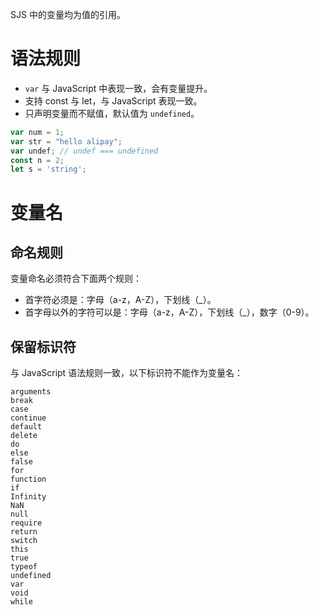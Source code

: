 SJS 中的变量均为值的引用。

# 语法规则

- `var` 与 JavaScript 中表现一致，会有变量提升。
- 支持 const 与 let，与 JavaScript 表现一致。
- 只声明变量而不赋值，默认值为 `undefined`。

```javascript
var num = 1;
var str = "hello alipay";
var undef; // undef === undefined
const n = 2;
let s = 'string';
```

# 变量名
## 命名规则

变量命名必须符合下面两个规则：
- 首字符必须是：字母（a-z，A-Z），下划线（_）。
- 首字母以外的字符可以是：字母（a-z，A-Z），下划线（_），数字（0-9）。

## 保留标识符

与 JavaScript 语法规则一致，以下标识符不能作为变量名：

```
arguments
break
case
continue
default
delete
do
else
false
for
function
if
Infinity
NaN
null
require
return
switch
this
true
typeof
undefined
var
void
while
```
